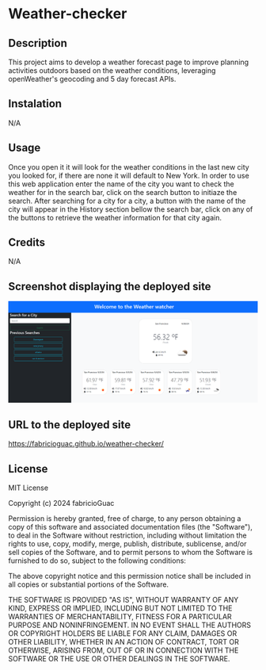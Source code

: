 # Weather-checker

## Description 

This project aims to develop a weather forecast page to improve planning activities outdoors based on the weather conditions, leveraging openWeather's geocoding and 5 day forecast APIs.

## Instalation

N/A

## Usage

Once you open it it will look for the weather conditions in the last new city you looked for, if there are none it will default to New York. In order to use this web application enter the name of the city you want to check the weather for in the search bar, click on the search button to initiaze the search.
After searching for a city for a city, a button with the name of the city will appear in the History section bellow the search bar, click on any of the buttons to retrieve the weather information for that city again. 

## Credits

N/A

## Screenshot displaying the deployed site

![weather-checker](./assets/weather-checker.png)

## URL to the deployed site

https://fabricioguac.github.io/weather-checker/

## License

MIT License

Copyright (c) 2024 fabricioGuac

Permission is hereby granted, free of charge, to any person obtaining a copy
of this software and associated documentation files (the "Software"), to deal
in the Software without restriction, including without limitation the rights
to use, copy, modify, merge, publish, distribute, sublicense, and/or sell
copies of the Software, and to permit persons to whom the Software is
furnished to do so, subject to the following conditions:

The above copyright notice and this permission notice shall be included in all
copies or substantial portions of the Software.

THE SOFTWARE IS PROVIDED "AS IS", WITHOUT WARRANTY OF ANY KIND, EXPRESS OR
IMPLIED, INCLUDING BUT NOT LIMITED TO THE WARRANTIES OF MERCHANTABILITY,
FITNESS FOR A PARTICULAR PURPOSE AND NONINFRINGEMENT. IN NO EVENT SHALL THE
AUTHORS OR COPYRIGHT HOLDERS BE LIABLE FOR ANY CLAIM, DAMAGES OR OTHER
LIABILITY, WHETHER IN AN ACTION OF CONTRACT, TORT OR OTHERWISE, ARISING FROM,
OUT OF OR IN CONNECTION WITH THE SOFTWARE OR THE USE OR OTHER DEALINGS IN THE
SOFTWARE.